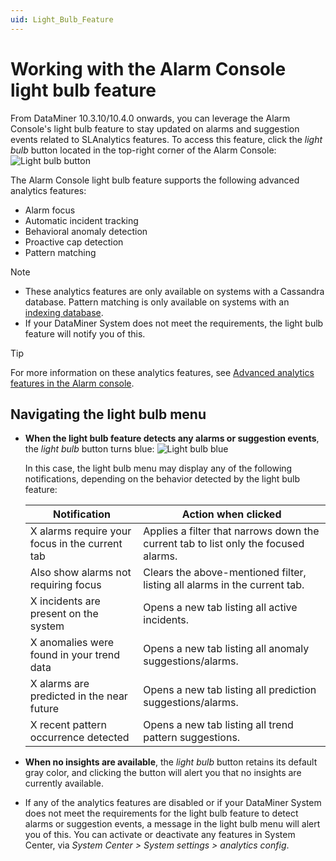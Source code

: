 ```yaml
---
uid: Light_Bulb_Feature
---
```


# Working with the Alarm Console light bulb feature

From DataMiner 10.3.10/10.4.0 onwards, you can leverage the Alarm Console's light bulb feature to stay updated on alarms and suggestion events related to SLAnalytics features. To access this feature, click the *light bulb* button located in the top-right corner of the Alarm Console: ![Light bulb button](~/user-guide/images/LightBulb_button.png) <!--RN 36777--> <!-- RN 37184-->

The Alarm Console light bulb feature supports the following advanced analytics features:

- Alarm focus
- Automatic incident tracking
- Behavioral anomaly detection
- Proactive cap detection
- Pattern matching

> [!NOTE]
>
> - These analytics features are only available on systems with a Cassandra database. Pattern matching is only available on systems with an [indexing database](xref:Elasticsearch_database).
> - If your DataMiner System does not meet the requirements, the light bulb feature will notify you of this<!--RN 37136-->.

> [!TIP]
> For more information on these analytics features, see [Advanced analytics features in the Alarm console](xref:Advanced_analytics_features_in_the_Alarm_Console).

## Navigating the light bulb menu

- **When the light bulb feature detects any alarms or suggestion events**, the *light bulb* button turns blue: ![Light bulb blue](~/user-guide/images/BlueLightBulb.png)

  In this case, the light bulb menu may display any of the following notifications, depending on the behavior detected by the light bulb feature:

  | Notification | Action when clicked |
  |--|--|
  | X alarms require your focus in the current tab <!--RN 37057--> | Applies a filter that narrows down the current tab to list only the focused alarms. |
  | Also show alarms not requiring focus <!--RN 37057-->| Clears the above-mentioned filter, listing all alarms in the current tab. |
  | X incidents are present on the system <!--RN 36918--> <!--RN 37145--> | Opens a new tab listing all active incidents. |
  | X anomalies were found in your trend data <!--RN 37145--> | Opens a new tab listing all anomaly suggestions/alarms. |
  | X alarms are predicted in the near future <!--RN 37145--> | Opens a new tab listing all prediction suggestions/alarms. |
  | X recent pattern occurrence detected <!--RN 37145--> | Opens a new tab listing all trend pattern suggestions. |

- **When no insights are available**, the *light bulb* button retains its default gray color, and clicking the button will alert you that no insights are currently available<!--RN 37167-->.

- If any of the analytics features are disabled or if your DataMiner System does not meet the requirements for the light bulb feature to detect alarms or suggestion events, a message in the light bulb menu will alert you of this<!--RN 37136-->. You can activate or deactivate any features in System Center, via *System Center > System settings > analytics config*.
